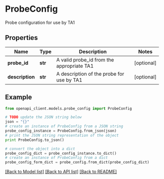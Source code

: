 # ProbeConfig

Probe configuration for use by TA1

## Properties

Name | Type | Description | Notes
------------ | ------------- | ------------- | -------------
**probe_id** | **str** | A valid probe_id from the appropriate TA1 | [optional] 
**description** | **str** | A description of the probe for use by TA1 | [optional] 

## Example

```python
from openapi_client.models.probe_config import ProbeConfig

# TODO update the JSON string below
json = "{}"
# create an instance of ProbeConfig from a JSON string
probe_config_instance = ProbeConfig.from_json(json)
# print the JSON string representation of the object
print ProbeConfig.to_json()

# convert the object into a dict
probe_config_dict = probe_config_instance.to_dict()
# create an instance of ProbeConfig from a dict
probe_config_form_dict = probe_config.from_dict(probe_config_dict)
```
[[Back to Model list]](../README.md#documentation-for-models) [[Back to API list]](../README.md#documentation-for-api-endpoints) [[Back to README]](../README.md)



